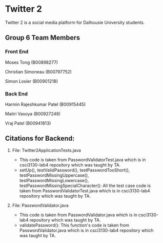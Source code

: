 # Twitter 2

Twitter 2 is a social media platform for Dalhousie University students.

## Group 6 Team Members

### Front End

Moses Tong (B00898277)

Christian Simoneau (B00797752)

Simon Losier (B00901218)

### Back End

Harmin Rajeshkumar Patel (B00915445)

Maitri Vasoya (B00927248)

Vraj Patel (B00941813)

## Citations for Backend:

1) File: Twitter2ApplicationTests.java
	* This code is taken from PasswordValidatorTest.java which is in 
	  csci3130-lab4 repository which was taught by TA.
	* setUp(), testValidPassword(), testPasswordTooShort(), 
	  testPasswordMissingUppercase(), testPasswordMissingLowercase(), testPasswordMissingSpecialCharacter(): All the test case code is taken from	       PasswordValidatorTest.java which is in csci3130-lab4 repository which was taught by TA.

2) File: PasswordValidator.java
	* This code is taken from PasswordValidator.java which is in 
	  csci3130-lab4 repository which was taught by TA.
	* validatePassword(): This function's code is taken from 
	  PasswordValidator.java which is in csci3130-lab4 repository which was taught by TA.

